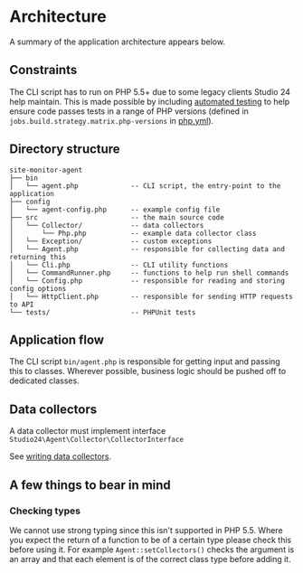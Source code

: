 # Architecture

A summary of the application architecture appears below.

## Constraints
The CLI script has to run on PHP 5.5+ due to some legacy clients Studio 24 help maintain. This is made possible 
by including [automated testing](contributing.md#continuous-integration) to help ensure code passes tests in a range 
of PHP versions (defined in `jobs.build.strategy.matrix.php-versions` in [php.yml](../.github/workflows/php.yml)).

## Directory structure

```
site-monitor-agent
├── bin
│   └── agent.php             -- CLI script, the entry-point to the application
├── config
│   └── agent-config.php      -- example config file
├── src                       -- the main source code
│   └── Collector/            -- data collectors
│       └── Php.php           -- example data collector class
│   └── Exception/            -- custom exceptions
│   └── Agent.php             -- responsible for collecting data and returning this
│   └── Cli.php               -- CLI utility functions
│   └── CommandRunner.php     -- functions to help run shell commands
│   └── Config.php            -- responsible for reading and storing config options
│   └── HttpClient.php        -- responsible for sending HTTP requests to API
└── tests/                    -- PHPUnit tests
```

## Application flow

The CLI script `bin/agent.php` is responsible for getting input and passing this to classes. Wherever possible, business 
logic should be pushed off to dedicated classes.



## Data collectors

A data collector must implement interface `Studio24\Agent\Collector\CollectorInterface`

See [writing data collectors](writing-collectors.md).

## A few things to bear in mind

### Checking types

We cannot use strong typing since this isn't supported in PHP 5.5. Where you expect the return of a function to be of a 
certain type please check this before using it. For example `Agent::setCollectors()` checks the argument is an array and that 
each element is of the correct class type before adding it.
